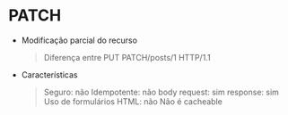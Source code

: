 <h1>PATCH</h1>

- Modificação parcial do recurso
    > Diferença entre PUT
    > PATCH/posts/1 HTTP/1.1 

- Características 
    > Seguro: não
    > Idempotente: não
    > body 
        request: sim
        response: sim
    > Uso de formulários HTML: não
    > Não é cacheable